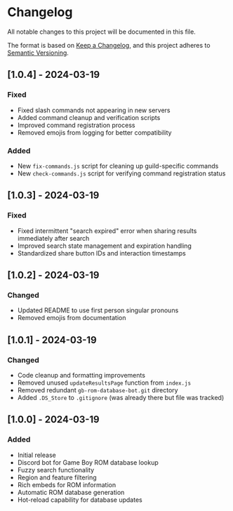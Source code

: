 # Changelog

All notable changes to this project will be documented in this file.

The format is based on [Keep a Changelog](https://keepachangelog.com/en/1.0.0/),
and this project adheres to [Semantic Versioning](https://semver.org/spec/v2.0.0.html).

## [1.0.4] - 2024-03-19

### Fixed
- Fixed slash commands not appearing in new servers
- Added command cleanup and verification scripts
- Improved command registration process
- Removed emojis from logging for better compatibility

### Added
- New `fix-commands.js` script for cleaning up guild-specific commands
- New `check-commands.js` script for verifying command registration status

## [1.0.3] - 2024-03-19

### Fixed

- Fixed intermittent "search expired" error when sharing results immediately after search
- Improved search state management and expiration handling
- Standardized share button IDs and interaction timestamps

## [1.0.2] - 2024-03-19

### Changed

- Updated README to use first person singular pronouns
- Removed emojis from documentation

## [1.0.1] - 2024-03-19

### Changed

- Code cleanup and formatting improvements
- Removed unused `updateResultsPage` function from `index.js`
- Removed redundant `gb-rom-database-bot.git` directory
- Added `.DS_Store` to `.gitignore` (was already there but file was tracked)

## [1.0.0] - 2024-03-19

### Added

- Initial release
- Discord bot for Game Boy ROM database lookup
- Fuzzy search functionality
- Region and feature filtering
- Rich embeds for ROM information
- Automatic ROM database generation
- Hot-reload capability for database updates
